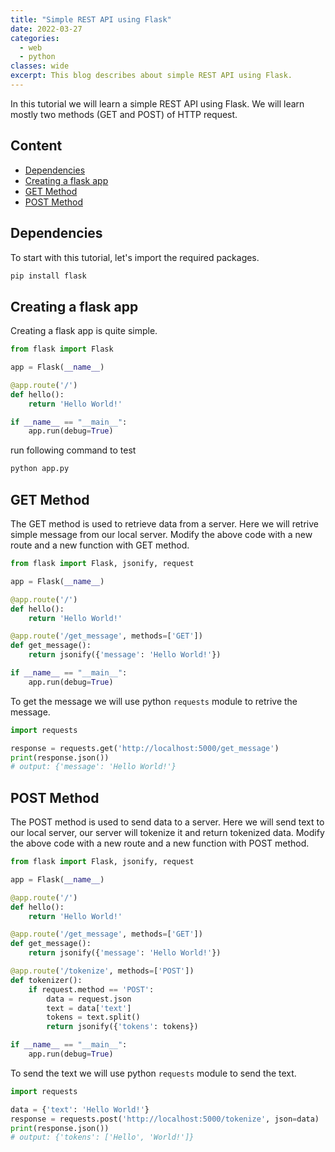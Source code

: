 ```yaml
---
title: "Simple REST API using Flask"
date: 2022-03-27
categories:
  - web
  - python
classes: wide
excerpt: This blog describes about simple REST API using Flask.
---
```


In this tutorial we will learn a simple REST API using Flask.
We will learn mostly two methods (GET and POST) of HTTP request.

## Content
- [Dependencies](#dependencies)
- [Creating a flask app](#creating-a-flask-app)
- [GET Method](#get-method)
- [POST Method](#post-method)

## Dependencies
To start with this tutorial, let's import the required packages.
```bash
pip install flask
```

## Creating a flask app
Creating a flask app is quite simple.
```python
from flask import Flask

app = Flask(__name__)

@app.route('/')
def hello():
    return 'Hello World!'

if __name__ == "__main__":
    app.run(debug=True)
```
run following command to test

```bash
python app.py
```

## GET Method
The GET method is used to retrieve data from a server. Here we will retrive simple message from our local server. Modify the above code with a new route and a new function with GET method.

```python
from flask import Flask, jsonify, request

app = Flask(__name__)

@app.route('/')
def hello():
    return 'Hello World!'

@app.route('/get_message', methods=['GET'])
def get_message():
    return jsonify({'message': 'Hello World!'})

if __name__ == "__main__":
    app.run(debug=True)
```
To get the message we will use python `requests` module to retrive the message.

```python
import requests

response = requests.get('http://localhost:5000/get_message')
print(response.json())
# output: {'message': 'Hello World!'}
```

## POST Method
The POST method is used to send data to a server. Here we will send text to our local server, our server will tokenize it and return tokenized data. Modify the above code with a new route and a new function with POST method.

```python
from flask import Flask, jsonify, request

app = Flask(__name__)

@app.route('/')
def hello():
    return 'Hello World!'

@app.route('/get_message', methods=['GET'])
def get_message():
    return jsonify({'message': 'Hello World!'})

@app.route('/tokenize', methods=['POST'])
def tokenizer():
    if request.method == 'POST':
        data = request.json
        text = data['text']
        tokens = text.split()
        return jsonify({'tokens': tokens})

if __name__ == "__main__":
    app.run(debug=True)
```

To send the text we will use python `requests` module to send the text.

```python
import requests

data = {'text': 'Hello World!'}
response = requests.post('http://localhost:5000/tokenize', json=data)
print(response.json())
# output: {'tokens': ['Hello', 'World!']}
```



